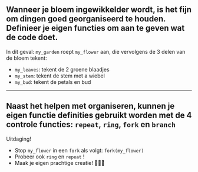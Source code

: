 Wanneer je bloem ingewikkelder wordt, is het fijn om dingen goed georganiseerd te houden. Definieer je eigen functies om aan te geven wat de code doet.
---
In dit geval: `my_garden` roept `my_flower` aan, die vervolgens de 3 delen van de bloem tekent:
- `my_leaves`: tekent de 2 groene blaadjes
- `my_stem`: tekent de stem met a wiebel
- `my_bud`: tekent de petals en bud
---
Naast het helpen met organiseren, kunnen je eigen functie definities gebruikt worden met de 4 controle functies: `repeat`, `ring`, `fork` en `branch`
---
Uitdaging!
- Stop `my_flower` in een `fork` als volgt: `fork(my_flower)`
- Probeer ook `ring` en `repeat` !
- Maak je eigen prachtige creatie! 🌷🌹🌻